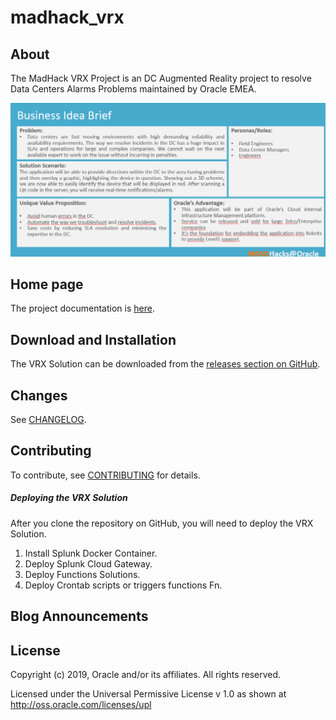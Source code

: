 # madhack_vrx

## About

The MadHack VRX Project is an DC Augmented Reality project to resolve Data Centers Alarms Problems maintained by Oracle EMEA.

![VRX Ideas](https://github.com/operard/madhack_vrx/blob/master/vrx_ideas.png)

## Home page 

The project documentation is [here](https://docs.cloud.oracle.com/iaas/Content/API/SDKDocs/eclipsetoolkit.htm).

## Download and Installation

The VRX Solution can be downloaded from the [releases section on GitHub](https://github.com/operard/madhack_vrx).


## Changes

See [CHANGELOG](/CHANGELOG.md).

## Contributing

To contribute, see [CONTRIBUTING](/CONTRIBUTING.md) for details.

##### Deploying the VRX Solution

After you clone the repository on GitHub, you will need to deploy the VRX Solution.

1. Install Splunk Docker Container.
2. Deploy Splunk Cloud Gateway.
3. Deploy Functions Solutions.
4. Deploy Crontab scripts or triggers functions Fn.

## Blog Announcements


## License

Copyright (c) 2019, Oracle and/or its affiliates. All rights reserved.

Licensed under the Universal Permissive License v 1.0 as shown at http://oss.oracle.com/licenses/upl


